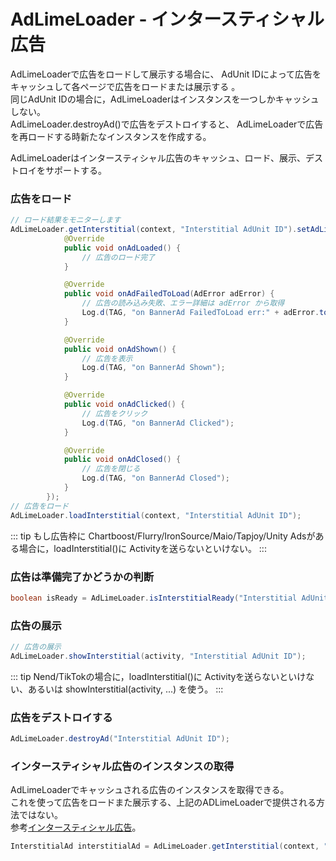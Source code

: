 # AdLimeLoader - インタースティシャル広告
AdLimeLoaderで広告をロードして展示する場合に、 AdUnit IDによって広告をキャッシュして各ページで広告をロードまたは展示する 。<br>
同じAdUnit IDの場合に，AdLimeLoaderはインスタンスを一つしかキャッシュしない。<br>
AdLimeLoader.destroyAd()で広告をデストロイすると、  AdLimeLoaderで広告を再ロードする時新たなインスタンスを作成する。

AdLimeLoaderはインタースティシャル広告のキャッシュ、ロード、展示、デストロイをサポートする。 

### 広告をロード
```java
// ロード結果をモニターします
AdLimeLoader.getInterstitial(context, "Interstitial AdUnit ID").setAdListener(new SimpleAdListener() {
            @Override
            public void onAdLoaded() {
                // 広告のロード完了
            }

            @Override
            public void onAdFailedToLoad(AdError adError) {
                // 広告の読み込み失敗、エラー詳細は adError から取得
                Log.d(TAG, "on BannerAd FailedToLoad err:" + adError.toString());
            }

            @Override
            public void onAdShown() {
                // 広告を表示
                Log.d(TAG, "on BannerAd Shown");
            }

            @Override
            public void onAdClicked() {
                // 広告をクリック
                Log.d(TAG, "on BannerAd Clicked");
            }

            @Override
            public void onAdClosed() {
                // 広告を閉じる
                Log.d(TAG, "on BannerAd Closed");
            }
        });
// 広告をロード
AdLimeLoader.loadInterstitial(context, "Interstitial AdUnit ID");
```

::: tip
もし広告枠に Chartboost/Flurry/IronSource/Maio/Tapjoy/Unity Adsがある場合に，loadInterstitial()に  Activityを送らないといけない。
:::

### 広告は準備完了かどうかの判断
```java
boolean isReady = AdLimeLoader.isInterstitialReady("Interstitial AdUnit ID");
```

### 広告の展示
```java
// 広告の展示
AdLimeLoader.showInterstitial(activity, "Interstitial AdUnit ID");
```

::: tip
Nend/TikTokの場合に，loadInterstitial()に  Activityを送らないといけない、あるいは  showInterstitial(activity, ...) を使う。
:::

### 広告をデストロイする
```java
AdLimeLoader.destroyAd("Interstitial AdUnit ID");
```

### インタースティシャル広告のインスタンスの取得
AdLimeLoaderでキャッシュされる広告のインスタンスを取得できる。<br>
これを使って広告をロードまた展示する、上記のADLimeLoaderで提供される方法ではない。<br>
参考[インタースティシャル広告](./Interstitial.md)。
```java
InterstitialAd interstitialAd = AdLimeLoader.getInterstitial(context, "Interstitial AdUnit ID");
```